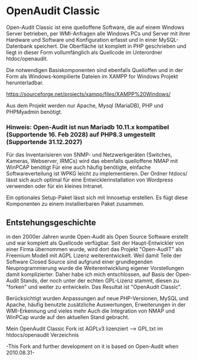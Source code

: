 # OpenAudit Classic

Open-Audit Classic ist eine quelloffene Software, die auf einem Windows Server betrieben, per WMI-Anfragen alle Windows PCs und Server mit
ihrer Hardware und Software und Konfiguration erfasst und in einer MySQL-Datenbank speichert.
Die Oberfläche ist komplett in PHP geschrieben und liegt in dieser Form vollumfänglich als Quellcode im Unterordner htdoc/openaudit.

Die notwendigen Basiskomponenten sind ebenfalls Quelloffen und in der Form als Windows-kompilierte Dateien im XAMPP for Windows Projekt
herunterladbar.

https://sourceforge.net/projects/xampp/files/XAMPP%20Windows/

Aus dem Projekt werden nur Apache, Mysql (MariaDB), PHP und PHPMyadmin benötigt.

### Hinweis: Open-Audit ist nun Mariadb 10.11.x kompatibel (Supportende 16. Feb 2028) auf PHP8.3 umgestellt (Supportende 31.12.2027)

Für das Inventarisieren von SNMP- und Netzwerkgeräten (Switches, Kameras, Webserver, IRMCs) wird das ebenfalls quelloffene NMAP mit WinPCAP benötigt
Für eine auch häufig benötigte, einfache Softwareverteilung ist WPKG leicht zu implementieren.
Der Ordner htdocs/ lässt sich auch optimal für eine Entwicklerinstallation von Wordpress verwenden oder für ein kleines Intranet.

Ein optionales Setup-Paket lässt sich mit Innosetup erstellen. Es fügt diese Komponenten zu einem installierbaren Paket zusammen.

## Entstehungsgeschichte

in den 2000er Jahren wurde Open-Audit als Open Source Software erstellt und war komplett als Quellcode verfügbar.
Seit der Haupt-Entwickler von einer Firma übernommen wurde, wird dort das Projekt "Open-AudIT" als Freemium Modell mit AGPL Lizenz weiterentwickelt.
Weil damit Teile der Software Closed Source sind aufgrund einer grundlegenden Neuprogrammierung wurde die Weiterentwicklung eigener Vorstellungen damit komplizierter.
Daher habe ich mich entschlossen, auf Basis der Open-Audit Stands, der noch unter der echten GPL-Lizenz stammt, diesen zu "forken" und weiter zu entwickeln.
Das Resultat ist "OpenAudit Classic". 

Berücksichtigt wurden Anpassungen auf neue PHP-Versionen, MySQL und Apache, häufig benutzte zusätzliche Auswertungen, Erweiterungen in der WMI-Erkennung und vieles mehr
Auch die Integration von NMAP und WinPCap wurde auf den aktuellen Stand gebracht.

Mein OpenAudit Classic Fork ist AGPLv3 lizenziert --> GPL.txt im htdocs/openaudit Verzeichnis

-This Fork and further development on it is based on Open-Audit when 2010.08.31-
